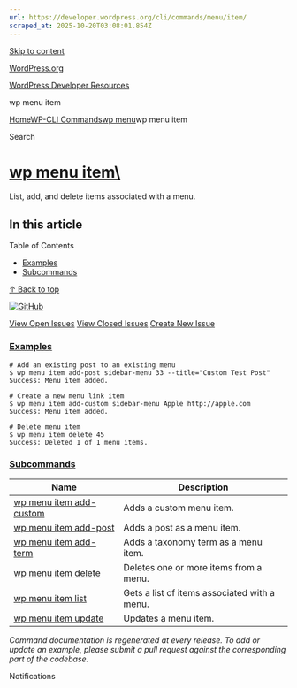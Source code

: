 ```yaml
---
url: https://developer.wordpress.org/cli/commands/menu/item/
scraped_at: 2025-10-20T03:08:01.854Z
---
```


[Skip to content](https://developer.wordpress.org/cli/commands/menu/item/#wp--skip-link--target)

[WordPress.org](https://wordpress.org/)

[WordPress Developer Resources](https://developer.wordpress.org/)

wp menu item


[Home](https://developer.wordpress.org/)[WP-CLI Commands](https://developer.wordpress.org/cli/commands/)[wp menu](https://developer.wordpress.org/cli/commands/menu/)wp menu item

Search

# [wp menu item\  <command>](https://developer.wordpress.org/cli/commands/menu/item/)

List, add, and delete items associated with a menu.

## In this article

Table of Contents

- [Examples](https://developer.wordpress.org/cli/commands/menu/item/#examples)
- [Subcommands](https://developer.wordpress.org/cli/commands/menu/item/#subcommands)

[↑ Back to top](https://developer.wordpress.org/cli/commands/menu/item/#wp--skip-link--target)

[![GitHub](https://make.wordpress.org/cli/wp-content/plugins/wporg-cli/assets/images/github-mark.svg)](https://github.com/wp-cli/entity-command)

[View Open Issues](https://github.com/login?return_to=%2Fissues%3Fq%3Dlabel%3Acommand%3Amenu-item+sort%3Aupdated-desc+org%3Awp-cli+is%3Aopen) [View Closed Issues](https://github.com/login?return_to=%2Fissues%3Fq%3Dlabel%3Acommand%3Amenu-item+sort%3Aupdated-desc+org%3Awp-cli+is%3Aclosed) [Create New Issue](https://github.com/wp-cli/entity-command/issues/new)

### [Examples](https://developer.wordpress.org/cli/commands/menu/item/\#examples)

```
# Add an existing post to an existing menu
$ wp menu item add-post sidebar-menu 33 --title="Custom Test Post"
Success: Menu item added.

# Create a new menu link item
$ wp menu item add-custom sidebar-menu Apple http://apple.com
Success: Menu item added.

# Delete menu item
$ wp menu item delete 45
Success: Deleted 1 of 1 menu items.

```

### [Subcommands](https://developer.wordpress.org/cli/commands/menu/item/\#subcommands)

| Name | Description |
| --- | --- |
| [wp menu item add-custom](https://developer.wordpress.org/cli/commands/menu/item/add-custom/) | Adds a custom menu item. |
| [wp menu item add-post](https://developer.wordpress.org/cli/commands/menu/item/add-post/) | Adds a post as a menu item. |
| [wp menu item add-term](https://developer.wordpress.org/cli/commands/menu/item/add-term/) | Adds a taxonomy term as a menu item. |
| [wp menu item delete](https://developer.wordpress.org/cli/commands/menu/item/delete/) | Deletes one or more items from a menu. |
| [wp menu item list](https://developer.wordpress.org/cli/commands/menu/item/list/) | Gets a list of items associated with a menu. |
| [wp menu item update](https://developer.wordpress.org/cli/commands/menu/item/update/) | Updates a menu item. |

_Command documentation is regenerated at every release. To add or update an example, please submit a pull request against the corresponding part of the codebase._

Notifications